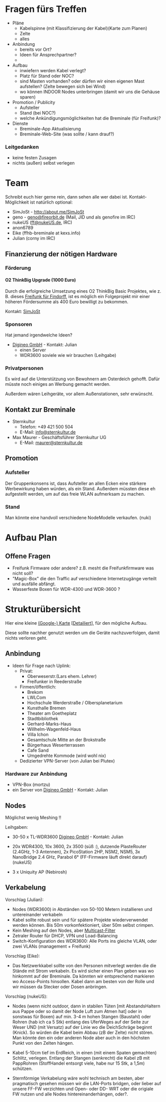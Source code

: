 # Fragen fürs Treffen
* Pläne
  * Kabelspinne (mit Klassifizierung der Kabel)(Karte zum Planen)
  * Zelte
  * alles
* Anbindung
  * bereits vor Ort?
  * Ideen für Ansprechpartner?
  * 
* Aufbau
  * inwiefern werden Kabel verlegt?
  * Platz für Stand oder NOC?
  * sind Masten vorhanden? oder dürfen wir einen eigenen Mast aufstellen? (Zelte bewegen sich bei Wind)
  * wo können INDOOR Nodes unterbringen (damit wir uns die Gehäuse sparen)
* Promotion / Publicity
  * Aufsteller
  * Stand (bei NOC?)
  * welche Ankündigungsmöglichkeiten hat die Breminale (für Freifunk)?
* Dienste
  * Breminale-App Aktualisierung
  * Breminale-Web-Site (was sollte / kann drauf?)
  
### Leitgedanken
* keine festen Zusagen
* nichts (außen) selbst verlegen


# Team
Schreibt euch hier gerne rein, dann sehen alle wer dabei ist. Kontakt-Möglichkeit ist natürlich optional:
* SimJoSt - http://about.me/SimJoSt
* geno - geno@fireorbit.de (Mail, JID und als genofire im IRC)
* nukeUS (ff@nukeUS.de, IRC)
* anon6789
* Eike (ffhb-breminale at kexs.info)
* Julian (corny im IRC)

## Finanzierung der nötigen Hardware
### Förderung
#### O2 ThinkBig Upgrade (1000 Euro)
Durch die erfolgreiche Umsetzung eines O2 ThinkBig Basic Projektes, wie z. B. dieses [Freifunk für Findorff](http://www.think-big.org/projekt/freifunk-fuer-findorff), ist es möglich ein Folgeprojekt mir einer höheren Fördersumme als 400 Euro bewilligt zu bekommen.

Kontakt: [SimJoSt](http://www.about.me/SimJoSt)

### Sponsoren
Hat jemand irgendwelche Ideen?

* [Digineo GmbH](http://www.digineo.de) - Kontakt: Julian
  * einen Server
  * WDR3600 soviele wie wir brauchen (Leihgabe)

### Privatpersonen
Es wird auf die Unterstützung von Bewohnern am Osterdeich gehofft. Dafür müsste noch einiges an Werbung gemacht werden.

Außerdem wären Leihgeräte, vor allem Außenstationen, sehr erwünscht.

## Kontakt zur Breminale
* Sternkultur
  * Telefon: +49 421 500 504
  * E-Mail: info@sternkultur.de
* Max Maurer - Geschäftsführer Sternkultur UG
  * E-Mail: maurer@sternkultur.de

## Promotion
### Aufsteller
Der Gruppenkonsens ist, dass Aufsteller an allen Ecken eine stärkere Werbewirkung haben würden, als ein Stand. Außerdem müssten diese eh aufgestellt werden, um auf das freie WLAN aufmerksam zu machen.

### Stand

Man könnte eine handvoll verschiedene NodeModelle verkaufen. (nuki)


# Aufbau Plan

## Offene Fragen

* Freifunk Firmware oder andere? z.B. mesht die Freifunkfirmware was nicht soll?
* "Magic-Box" die den Traffic auf verschiedene Internetzugänge verteilt und ausfälle abfängt.
* Wasserfeste Boxen für WDR-4300 und WDR-3600 ?

# Strukturübersicht
Hier eine kleine [(Google-) Karte](https://www.google.de/maps/@53.0708917,8.8166142,16z/data=!3m1!4b1!4m2!6m1!1szLIdiavRRcUY.kHkfMt2Tp8Dk?hl=de) [[Detailiert](https://www.google.com/maps/d/edit?mid=zLIdiavRRcUY.kHkfMt2Tp8Dk)], für den mögliche Aufbau.

Diese sollte nachher genutzt werden um die Geräte nachzuverfolgen, damit nichts verloren geht.

## Anbindung
* Ideen für Frage nach Uplink:
  * Privat:
      * Oberweserstr.(Lars ehem. Lehrer)
      * Freifunker in Reederstraße
  * Firmen/öffentlich:
      * Brekom
      * LWLCom
      * Hochschule Werderstraße / Olbersplanetarium
      * Kunsthalle Bremen
      * Theater am Goetheplatz
      * Stadtbibliothek
      * Gerhard-Marks-Haus
      * Willhelm-Wagenfeld-Haus
      * Villa Ichon
      * Gesamtschule Mitte an der Brokstraße
      * Bürgerhaus Weserterrassen
      * Cafe Sand
      * Umgedrehte Kommode (wird wohl nix)
  * Dedizierter VPN-Server (von Julian bei Plutex)

### Hardware zur Anbindung
* VPN-Box (mortzu)
* ein Server von [Digineo GmbH](http://www.digineo.de) - Kontakt: Julian



## Nodes
  Möglichst wenig Meshing  !!
  
  Leihgaben:
  * 30-50 x TL-WDR3600 [Digineo GmbH](http://www.digineo.de) - Kontakt: Julian

  * 20x WDR4300, 10x 3600, 2x 3500 (süß :), dutzende PlasteRouter (2.4GHz, 1-3 Antennen), 2x PicoStation 2HP, NSM2, NSM5, 3x NanoBridge 2.4 GHz, Parabol 6° (FF-Firmware läuft direkt darauf) (nukeUS)

  * 3 x Uniquity AP (Nebirosh)

## Verkabelung
Vorschlag (Julian):
* Nodes (WDR3600) in Abständen von 50-100 Metern installieren und untereinander verkabeln
* Kabel sollte robust sein und für spätere Projekte wiederverwendet werden können. Bis 50m vorkonfektioniert, über 50m selbst crimpen.
* Kein Meshing auf den Nodes, aber [Multicast-Filter](https://github.com/freifunk-gluon/packages/tree/master/gluon/gluon-ebtables-filter-multicast/files/lib/gluon/ebtables)
* Zetraler Router für DHCP, VPN und Load-Balancing
* Switch-Konfiguration des WDR3600: Alle Ports ins gleiche VLAN, oder zwei VLANs (management + Freifunk)


Vorschlag (Eike):
* Das Netzwerkkabel sollte von den Personen mitverlegt werden die die Stände mit Strom verkabeln. Es wird sicher einen Plan geben was wo hinkommt auf der Breminale. Da könnten wir entsprechend markieren wo Access-Points hinsollen. Kabel dann am besten von der Rolle und wir müssen da Stecker oder Dosen anbringen.

Vorschlag (nukeUS):
* Nodes (wenn nicht outdoor, dann in stabilen Tüten [mit AbstandsHaltern aus Pappe oder so damit der Node Luft zum Atmen hat] oder in sonstwas für Boxen) auf min. 3-4 m hohen Stangen (Baustahl) oder Rohren (hab ich ca 5 Stk) entlang des UferWeges auf der Seite zur Weser UND (mit Versatz) auf der Linie wo die DeichSchräge beginnt (Knick). So würden die Kabel beim Abbau (zB der Zelte) nicht stören. Man könnte den ein oder anderen Node aber auch in den höchsten Punkt von den Zelten hängen.

* Kabel 5-10cm tief im ErdReich, in einen (mit einem Spaten gemachten) Schlitz, verlegen. Entlang der Stangen (senkrecht) die Kabel zB mit PappRohren (StoffHandel entsorgt viele, habe nur 15 Stk, a 1,5m) schützen.

* Sternförmige Verkabelung wäre wohl technisch am besten, aber pragmatisch gesehen müssen wir die LAN-Ports bridgen, oder lieber auf unsere FF-FW verzichten und Open- oder DD- WRT oder die origiale FW nutzen und alle Nodes hintereinanderhängen, oder?.
